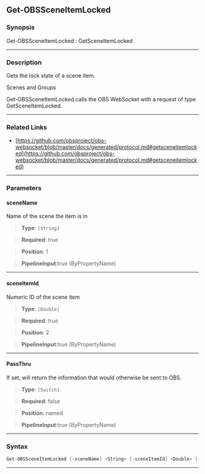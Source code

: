 Get-OBSSceneItemLocked
----------------------
### Synopsis
Get-OBSSceneItemLocked : GetSceneItemLocked

---
### Description

Gets the lock state of a scene item.

Scenes and Groups


Get-OBSSceneItemLocked calls the OBS WebSocket with a request of type GetSceneItemLocked.

---
### Related Links
* [https://github.com/obsproject/obs-websocket/blob/master/docs/generated/protocol.md#getsceneitemlocked](https://github.com/obsproject/obs-websocket/blob/master/docs/generated/protocol.md#getsceneitemlocked)



---
### Parameters
#### **sceneName**

Name of the scene the item is in



> **Type**: ```[String]```

> **Required**: true

> **Position**: 1

> **PipelineInput**:true (ByPropertyName)



---
#### **sceneItemId**

Numeric ID of the scene item



> **Type**: ```[Double]```

> **Required**: true

> **Position**: 2

> **PipelineInput**:true (ByPropertyName)



---
#### **PassThru**

If set, will return the information that would otherwise be sent to OBS.



> **Type**: ```[Switch]```

> **Required**: false

> **Position**: named

> **PipelineInput**:true (ByPropertyName)



---
### Syntax
```PowerShell
Get-OBSSceneItemLocked [-sceneName] <String> [-sceneItemId] <Double> [-PassThru] [<CommonParameters>]
```
---
